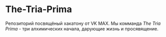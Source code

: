 # The-Tria-Prima
Репозиторий посвящёный хакатону от VK MAX. Мы комманда *The Tria Prima* - три алхимических начала, дарующие жизнь и просявящение.
